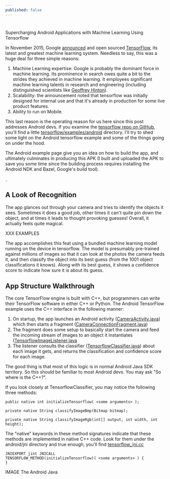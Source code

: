 ```yaml
---
published: false
---
```



#
Supercharging Android Applications with Machine Learning Using Tensorflow

In November 2015, Google [announced](https://googleblog.blogspot.com/2015/11/tensorflow-smarter-machine-learning-for.html) and open sourced [TensorFlow](https://www.tensorflow.org/), its latest and greatest machine learning system. Needless to say, this was a huge deal for three simple reasons:
1. Machine Learning expertise: Google is probably the dominant force in machine learning. Its prominence in search owes quite a bit to the strides they achieved in machine learning. It employees significant machine learning talents in research and engineering (including distinguished scientists like [Geoffrey Hinton](https://en.wikipedia.org/wiki/Geoffrey_Hinton)).
2. Scalability: the announcement noted that tensorflow was initially designed for internal use and that it's already in production for some live product features.
3. Ability to run on Mobile.

This last reason is the operating reason for us here since this post addresses Android devs. If you examine the [tensorflow repo on GitHub](https://github.com/tensorflow/tensorflow), you'll find a little [tensorflow/examples/android](https://github.com/tensorflow/tensorflow/tree/master/tensorflow/examples/android) directory. I'll try to shed some light on the Android tensorflow example and some of the things going on under the hood.

The Android example page give you an idea on how to build the app, and ultimately culminates in producing this APK (I built and uploaded the APK to save you some time since the building process requires installing the Android NDK and Bazel, Google's build tool).

ِ
## A Look of Recognition
The app glances out through your camera and tries to identify the objects it sees. Sometimes it does a good job, other times it can't quite pin down the object, and at times it leads to thought provoking guesses! Overall, it actually feels quite magical.

XXX EXAMPLES

The app accomplishes this feat using a bundled machine learning model running on the device in tensorflow. The model is presumably pre-trained against millions of images so that it can look at the photos the camera feeds it, and then classify the object into its best guess (from the 1001 object classifications it knows). Along with its best guess, it shows a confidence score to indicate how sure it is about its guess.

## App Structure Walkthrough
The core TensorFlow engine is built with C++, but programmers can write their TensorFlow software in either C++ or Python. The Android TensorFlow example uses the C++ interface in the following manner:
1. On startup, the app launches an Android activity ([CameraActivity.java](https://github.com/tensorflow/tensorflow/blob/master/tensorflow/examples/android/src/org/tensorflow/demo/CameraActivity.java)) which then starts a fragment ([CameraConnectionFragment.java](https://github.com/tensorflow/tensorflow/blob/master/tensorflow/examples/android/src/org/tensorflow/demo/CameraConnectionFragment.java))
2. The fragment does some setup to basically start the camera and feed the incoming stream of images to an object it instantiates ([TensorflowImageListener.java](https://github.com/tensorflow/tensorflow/blob/master/tensorflow/examples/android/src/org/tensorflow/demo/TensorflowImageListener.java)
3. The listener consults the classifier ([TensorflowClassifier.java](https://github.com/tensorflow/tensorflow/blob/master/tensorflow/examples/android/src/org/tensorflow/demo/TensorflowClassifier.java)) about each image it gets, and returns the classification and confidence score for each image.

The good thing is that most of this logic is in normal Android Java SDK territory. So this should be familiar to most Android devs. You may ask "So where is the C++?".

If you look closely at TensorflowClassifier, you may notice the following three methods:

	public native int initializeTensorflow( <some arguments> );

	private native String classifyImageBmp(Bitmap bitmap);

	private native String classifyImageRgb(int[] output, int width, int height);

The "native" keywords in these method signatures indicate that these methods are implemented in native C++ code. Look for them under the android/jni directory and true enough, you'll find [tensorflow_jni.cc](https://github.com/tensorflow/tensorflow/blob/master/tensorflow/examples/android/jni/tensorflow_jni.cc)

	JNIEXPORT jint JNICALL
	TENSORFLOW_METHOD(initializeTensorflow)( <some arguments> ) {
    }

IMAGE
The Android Java
